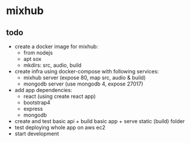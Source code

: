 # mixhub

## todo
- create a docker image for mixhub:
  - from nodejs
  - apt sox
  - mkdirs: src, audio, build
- create infra using docker-compose with following services:
  - mixhub server (expose 80, map src, audio & build)
  - mongodb server (use mongodb 4, expose 27017)
- add app dependencies:
  - react (using create react app)
  - bootstrap4
  - express
  - mongodb
- create and test basic api + build basic app + serve static (build) folder
- test deploying whole app on aws ec2
- start development
